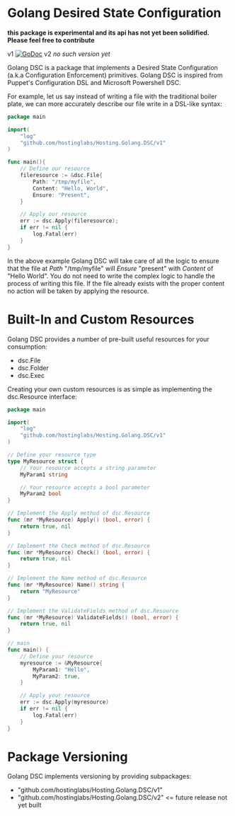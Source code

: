 # Golang Desired State Configuration

**this package is experimental and its api has not yet been solidified. Please feel free to contribute**

v1 [![GoDoc](https://godoc.org/github.com/golang/gddo?status.svg)](https://godoc.org/github.com/HOSTINGLabs/Hosting.Golang.DSC/v1)
v2 _no such version yet_

Golang DSC is a package that implements a Desired State Configuration (a.k.a Configuration Enforcement) primitives. Golang DSC is inspired from Puppet's Configuration DSL and Microsoft Powershell DSC.

For example, let us say instead of writing a file with the traditional boiler plate, we can more accurately describe our file write in a DSL-like syntax:

```go
package main

import(
    "log"
    "github.com/hostinglabs/Hosting.Golang.DSC/v1"
)

func main(){
    // Define our resource
    fileresource := &dsc.File{
        Path: "/tmp/myfile",
        Content: "Hello, World",
        Ensure: "Present",
    }

    // Apply our resource
    err := dsc.Apply(fileresource);
    if err != nil {
        log.Fatal(err)
    }
}
```

In the above example Golang DSC will take care of all the logic to ensure that the file at _Path_ "/tmp/myfile" will _Ensure_ "present" with _Content_ of "Hello World". You do not need to write the complex logic to handle the process of writing this file. If the file already exists with the proper content no action will be taken by applying the resource.

# Built-In and Custom Resources

Golang DSC provides a number of pre-built useful resources for your consumption:

* dsc.File
* dsc.Folder
* dsc.Exec

Creating your own custom resources is as simple as implementing the dsc.Resource interface:

```go
package main

import(
    "log"
    "github.com/hostinglabs/Hosting.Golang.DSC/v1"
)

// Define your resource type
type MyResource struct {
    // Your resource accepts a string parameter
    MyParam1 string

    // Your resource accepts a bool parameter
    MyParam2 bool
}

// Implement the Apply method of dsc.Resource
func (mr *MyResource) Apply() (bool, error) {
    return true, nil
}

// Implement the Check method of dsc.Resource
func (mr *MyResource) Check() (bool, error) {
    return true, nil
}

// Implement the Name method of dsc.Resource
func (mr *MyResource) Name() string {
    return "MyResource"
}

// Implement the ValidateFields method of dsc.Resource
func (mr *MyResource) ValidateFields() (bool, error) {
    return true, nil
}

// main
func main() {
    // Define your resource
    myresource := &MyResource{
        MyParam1: "Hello",
        MyParam2: true,
    }

    // Apply your resource
    err := dsc.Apply(myresource)
    if err != nil {
        log.Fatal(err)
    }
}
```

# Package Versioning

Golang DSC implements versioning by providing subpackages:

* "github.com/hostinglabs/Hosting.Golang.DSC/v1"
* "github.com/hostinglabs/Hosting.Golang.DSC/v2"  <= future release not yet built
